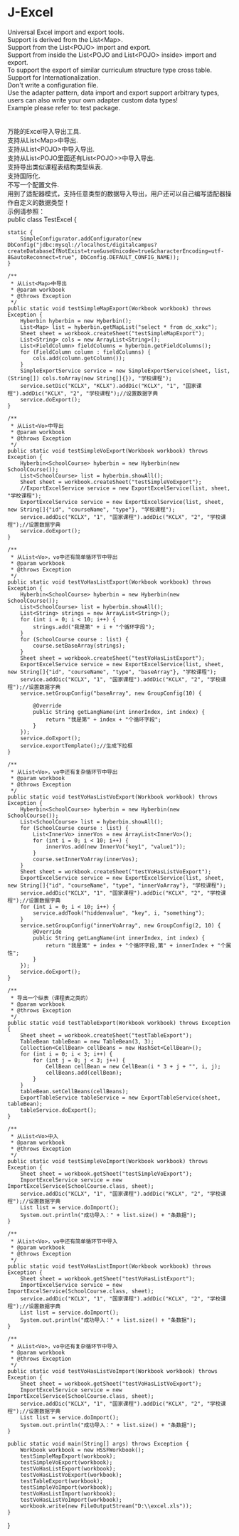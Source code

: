 J-Excel
=======

Universal Excel import and export tools.<br/>
Support is derived from the List&lt;Map&gt;.<br/>
Support from the List&lt;POJO&gt; import and export.<br/>
Support from inside the List&lt;POJO and List&lt;POJO&gt; inside&gt; import and export.<br/>
To support the export of similar curriculum structure type cross table.<br/>
Support for Internationalization.<br/>
Don't write a configuration file.<br/>
Use the adapter pattern, data import and export support arbitrary types, users can also write your own adapter custom data types!<br/>
Example please refer to: test package.<br/>
<br/>
<br/>
万能的Excel导入导出工具.<br/>
支持从List&lt;Map&gt;中导出.<br/>
支持从List&lt;POJO&gt;中导入导出.<br/>
支持从List&lt;POJO里面还有List&lt;POJO&gt;&gt;中导入导出.<br/>
支持导出类似课程表结构类型纵表.<br/>
支持国际化.<br/>
不写一个配置文件.<br/>
用到了适配器模式，支持任意类型的数据导入导出，用户还可以自己编写适配器操作自定义的数据类型！
<br/>
示例请参照：<br/>
public class TestExcel {

    static {
        SimpleConfigurator.addConfigurator(new DbConfig("jdbc:mysql://localhost/digitalcampus?createDatabaseIfNotExist=true&useUnicode=true&characterEncoding=utf-8&autoReconnect=true", DbConfig.DEFAULT_CONFIG_NAME));
    }

    /**
     * 从List<Map>中导出
     * @param workbook
     * @throws Exception
     */
    public static void testSimpleMapExport(Workbook workbook) throws Exception {
        Hyberbin hyberbin = new Hyberbin();
        List<Map> list = hyberbin.getMapList("select * from dc_xxkc");
        Sheet sheet = workbook.createSheet("testSimpleMapExport");
        List<String> cols = new ArrayList<String>();
        List<FieldColumn> fieldColumns = hyberbin.getFieldColumns();
        for (FieldColumn column : fieldColumns) {
            cols.add(column.getColumn());
        }
        SimpleExportService service = new SimpleExportService(sheet, list, (String[]) cols.toArray(new String[]{}), "学校课程");
        service.setDic("KCLX", "KCLX").addDic("KCLX", "1", "国家课程").addDic("KCLX", "2", "学校课程");//设置数据字典
        service.doExport();
    }

    /**
     * 从List<Vo>中导出
     * @param workbook
     * @throws Exception
     */
    public static void testSimpleVoExport(Workbook workbook) throws Exception {
        Hyberbin<SchoolCourse> hyberbin = new Hyberbin(new SchoolCourse());
        List<SchoolCourse> list = hyberbin.showAll();
        Sheet sheet = workbook.createSheet("testSimpleVoExport");
        //ExportExcelService service = new ExportExcelService(list, sheet, "学校课程");
        ExportExcelService service = new ExportExcelService(list, sheet, new String[]{"id", "courseName", "type"}, "学校课程");
        service.addDic("KCLX", "1", "国家课程").addDic("KCLX", "2", "学校课程");//设置数据字典
        service.doExport();
    }

    /**
     * 从List<Vo>，vo中还有简单循环节中导出
     * @param workbook
     * @throws Exception
     */
    public static void testVoHasListExport(Workbook workbook) throws Exception {
        Hyberbin<SchoolCourse> hyberbin = new Hyberbin(new SchoolCourse());
        List<SchoolCourse> list = hyberbin.showAll();
        List<String> strings = new ArrayList<String>();
        for (int i = 0; i < 10; i++) {
            strings.add("我是第" + i + "个循环字段");
        }
        for (SchoolCourse course : list) {
            course.setBaseArray(strings);
        }
        Sheet sheet = workbook.createSheet("testVoHasListExport");
        ExportExcelService service = new ExportExcelService(list, sheet, new String[]{"id", "courseName", "type", "baseArray"}, "学校课程");
        service.addDic("KCLX", "1", "国家课程").addDic("KCLX", "2", "学校课程");//设置数据字典
        service.setGroupConfig("baseArray", new GroupConfig(10) {

            @Override
            public String getLangName(int innerIndex, int index) {
                return "我是第" + index + "个循环字段";
            }
        });
        service.doExport();
        service.exportTemplate();//生成下拉框
    }

    /**
     * 从List<Vo>，vo中还有复杂循环节中导出
     * @param workbook
     * @throws Exception
     */
    public static void testVoHasListVoExport(Workbook workbook) throws Exception {
        Hyberbin<SchoolCourse> hyberbin = new Hyberbin(new SchoolCourse());
        List<SchoolCourse> list = hyberbin.showAll();
        for (SchoolCourse course : list) {
            List<InnerVo> innerVos = new ArrayList<InnerVo>();
            for (int i = 0; i < 10; i++) {
                innerVos.add(new InnerVo("key1", "value1"));
            }
            course.setInnerVoArray(innerVos);
        }
        Sheet sheet = workbook.createSheet("testVoHasListVoExport");
        ExportExcelService service = new ExportExcelService(list, sheet, new String[]{"id", "courseName", "type", "innerVoArray"}, "学校课程");
        service.addDic("KCLX", "1", "国家课程").addDic("KCLX", "2", "学校课程");//设置数据字典
        for (int i = 0; i < 10; i++) {
            service.addTook("hiddenvalue", "key", i, "something");
        }
        service.setGroupConfig("innerVoArray", new GroupConfig(2, 10) {
            @Override
            public String getLangName(int innerIndex, int index) {
                return "我是第" + index + "个循环字段,第" + innerIndex + "个属性";
            }
        });
        service.doExport();
    }

    /**
     * 导出一个纵表（课程表之类的）
     * @param workbook
     * @throws Exception
     */
    public static void testTableExport(Workbook workbook) throws Exception {
        Sheet sheet = workbook.createSheet("testTableExport");
        TableBean tableBean = new TableBean(3, 3);
        Collection<CellBean> cellBeans = new HashSet<CellBean>();
        for (int i = 0; i < 3; i++) {
            for (int j = 0; j < 3; j++) {
                CellBean cellBean = new CellBean(i * 3 + j + "", i, j);
                cellBeans.add(cellBean);
            }
        }
        tableBean.setCellBeans(cellBeans);
        ExportTableService tableService = new ExportTableService(sheet, tableBean);
        tableService.doExport();
    }

    /**
     * 从List<Vo>中入
     * @param workbook
     * @throws Exception
     */
    public static void testSimpleVoImport(Workbook workbook) throws Exception {
        Sheet sheet = workbook.getSheet("testSimpleVoExport");
        ImportExcelService service = new ImportExcelService(SchoolCourse.class, sheet);
        service.addDic("KCLX", "1", "国家课程").addDic("KCLX", "2", "学校课程");//设置数据字典
        List list = service.doImport();
        System.out.println("成功导入：" + list.size() + "条数据");
    }

    /**
     * 从List<Vo>，vo中还有简单循环节中导入
     * @param workbook
     * @throws Exception
     */
    public static void testVoHasListImport(Workbook workbook) throws Exception {
        Sheet sheet = workbook.getSheet("testVoHasListExport");
        ImportExcelService service = new ImportExcelService(SchoolCourse.class, sheet);
        service.addDic("KCLX", "1", "国家课程").addDic("KCLX", "2", "学校课程");//设置数据字典
        List list = service.doImport();
        System.out.println("成功导入：" + list.size() + "条数据");
    }

    /**
     * 从List<Vo>，vo中还有复杂循环节中导入
     * @param workbook
     * @throws Exception
     */
    public static void testVoHasListVoImport(Workbook workbook) throws Exception {
        Sheet sheet = workbook.getSheet("testVoHasListVoExport");
        ImportExcelService service = new ImportExcelService(SchoolCourse.class, sheet);
        service.addDic("KCLX", "1", "国家课程").addDic("KCLX", "2", "学校课程");//设置数据字典
        List list = service.doImport();
        System.out.println("成功导入：" + list.size() + "条数据");
    }

    public static void main(String[] args) throws Exception {
        Workbook workbook = new HSSFWorkbook();
        testSimpleMapExport(workbook);
        testSimpleVoExport(workbook);
        testVoHasListExport(workbook);
        testVoHasListVoExport(workbook);
        testTableExport(workbook);
        testSimpleVoImport(workbook);
        testVoHasListImport(workbook);
        testVoHasListVoImport(workbook);
        workbook.write(new FileOutputStream("D:\\excel.xls"));
    }
}
